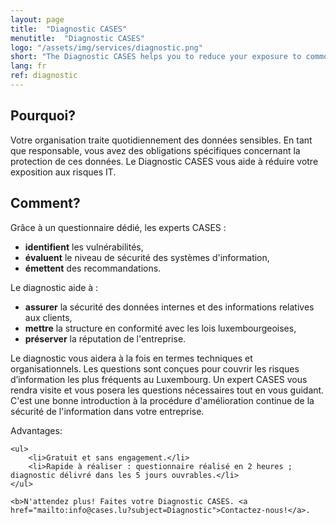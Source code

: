 ```yaml
---
layout: page
title:  "Diagnostic CASES"
menutitle:  "Diagnostic CASES"
logo: "/assets/img/services/diagnostic.png"
short: "The Diagnostic CASES helps you to reduce your exposure to common IT risks."
lang: fr
ref: diagnostic
---
```

## Pourquoi?
Votre organisation traite quotidiennement des données sensibles. En tant que responsable, vous avez des obligations spécifiques concernant la protection de ces données. Le Diagnostic CASES vous aide à réduire votre exposition aux risques IT.


## Comment?
Grâce à un questionnaire dédié, les experts CASES :

* **identifient** les vulnérabilités,
* **évaluent** le niveau de sécurité des systèmes d'information,
* **émettent** des recommandations.

Le diagnostic aide à :

* **assurer** la sécurité des données internes et des informations relatives aux clients,
* **mettre** la structure en conformité avec les lois luxembourgeoises,
* **préserver** la réputation de l'entreprise.

Le diagnostic vous aidera à la fois en termes techniques et organisationnels. Les questions sont conçues pour couvrir les risques d’information les plus fréquents au Luxembourg.
Un expert CASES vous rendra visite et vous posera les questions nécessaires tout en vous guidant. C'est une bonne introduction à la procédure d'amélioration continue de la sécurité de l'information dans votre entreprise.


<div class="well well--blue-outline">
    Advantages:

    <ul>
        <li>Gratuit et sans engagement.</li>
        <li>Rapide à réaliser : questionnaire réalisé en 2 heures ; diagnostic délivré dans les 5 jours ouvrables.</li>
    </ul>

    <b>N'attendez plus! Faites votre Diagnostic CASES. <a href="mailto:info@cases.lu?subject=Diagnostic">Contactez-nous!</a>.
</div>
